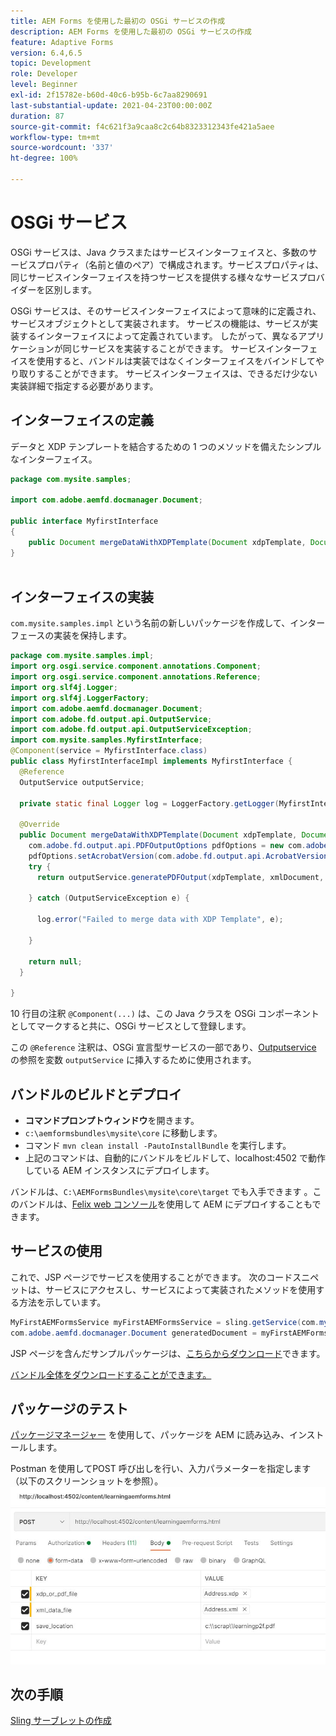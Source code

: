```yaml
---
title: AEM Forms を使用した最初の OSGi サービスの作成
description: AEM Forms を使用した最初の OSGi サービスの作成
feature: Adaptive Forms
version: 6.4,6.5
topic: Development
role: Developer
level: Beginner
exl-id: 2f15782e-b60d-40c6-b95b-6c7aa8290691
last-substantial-update: 2021-04-23T00:00:00Z
duration: 87
source-git-commit: f4c621f3a9caa8c2c64b8323312343fe421a5aee
workflow-type: tm+mt
source-wordcount: '337'
ht-degree: 100%

---
```


# OSGi サービス

OSGi サービスは、Java クラスまたはサービスインターフェイスと、多数のサービスプロパティ（名前と値のペア）で構成されます。サービスプロパティは、同じサービスインターフェイスを持つサービスを提供する様々なサービスプロバイダーを区別します。

OSGi サービスは、そのサービスインターフェイスによって意味的に定義され、サービスオブジェクトとして実装されます。 サービスの機能は、サービスが実装するインターフェイスによって定義されています。 したがって、異なるアプリケーションが同じサービスを実装することができます。 サービスインターフェイスを使用すると、バンドルは実装ではなくインターフェイスをバインドしてやり取りすることができます。 サービスインターフェイスは、できるだけ少ない実装詳細で指定する必要があります。

## インターフェイスの定義

データと <span class="x x-first x-last">XDP</span> テンプレートを結合するための 1 つのメソッドを備えたシンプルなインターフェイス。

```java
package com.mysite.samples;

import com.adobe.aemfd.docmanager.Document;

public interface MyfirstInterface
{
    public Document mergeDataWithXDPTemplate(Document xdpTemplate, Document xmlDocument);
}
 
```

## インターフェイスの実装

`com.mysite.samples.impl` という名前の新しいパッケージを作成して、インターフェースの実装を保持します。

```java
package com.mysite.samples.impl;
import org.osgi.service.component.annotations.Component;
import org.osgi.service.component.annotations.Reference;
import org.slf4j.Logger;
import org.slf4j.LoggerFactory;
import com.adobe.aemfd.docmanager.Document;
import com.adobe.fd.output.api.OutputService;
import com.adobe.fd.output.api.OutputServiceException;
import com.mysite.samples.MyfirstInterface;
@Component(service = MyfirstInterface.class)
public class MyfirstInterfaceImpl implements MyfirstInterface {
  @Reference
  OutputService outputService;

  private static final Logger log = LoggerFactory.getLogger(MyfirstInterfaceImpl.class);

  @Override
  public Document mergeDataWithXDPTemplate(Document xdpTemplate, Document xmlDocument) {
    com.adobe.fd.output.api.PDFOutputOptions pdfOptions = new com.adobe.fd.output.api.PDFOutputOptions();
    pdfOptions.setAcrobatVersion(com.adobe.fd.output.api.AcrobatVersion.Acrobat_11);
    try {
      return outputService.generatePDFOutput(xdpTemplate, xmlDocument, pdfOptions);

    } catch (OutputServiceException e) {

      log.error("Failed to merge data with XDP Template", e);

    }

    return null;
  }

}
```

10 行目の注釈 `@Component(...)` は、この Java クラスを OSGi コンポーネントとしてマークすると共に、OSGi サービスとして登録します。

この `@Reference` 注釈は、OSGi 宣言型サービスの一部であり、[Outputservice](https://helpx.adobe.com/experience-manager/6-5/forms/javadocs/index.html?com/adobe/fd/output/api/OutputService.html) の参照を変数 `outputService` に挿入するために使用されます。


## バンドルのビルドとデプロイ

* **コマンドプロンプトウィンドウ**&#x200B;を開きます。
* `c:\aemformsbundles\mysite\core` に移動します。
* コマンド `mvn clean install -PautoInstallBundle` を実行します。
* 上記のコマンドは、自動的にバンドルをビルドして、localhost:4502 で動作している AEM インスタンスにデプロイします。

バンドルは、`C:\AEMFormsBundles\mysite\core\target` でも入手できます 。このバンドルは、[Felix web コンソール](http://localhost:4502/system/console/bundles)を使用して AEM にデプロイすることもできます。

## サービスの使用

これで、JSP ページでサービスを使用することができます。 次のコードスニペットは、サービスにアクセスし、サービスによって実装されたメソッドを使用する方法を示しています。

```java
MyFirstAEMFormsService myFirstAEMFormsService = sling.getService(com.mysite.samples.MyFirstAEMFormsService.class);
com.adobe.aemfd.docmanager.Document generatedDocument = myFirstAEMFormsService.mergeDataWithXDPTemplate(xdp_or_pdf_template,xmlDocument);
```

JSP ページを含んだサンプルパッケージは、[こちらからダウンロード](assets/learning_aem_forms.zip)できます。

[バンドル全体をダウンロードすることができます。](assets/mysite.core-1.0.0-SNAPSHOT.jar)

## パッケージのテスト

[パッケージマネージャー](http://localhost:4502/crx/packmgr/index.jsp) を使用して、パッケージを AEM に読み込み、インストールします。 

Postman を使用してPOST 呼び出しを行い、入力パラメーターを指定します（以下のスクリーンショットを参照）。
![Postman](assets/test-service-postman.JPG)

## 次の手順

[Sling サーブレットの作成](./create-servlet.md)

